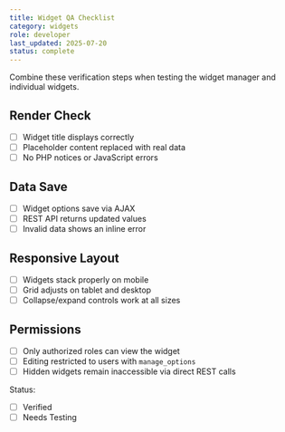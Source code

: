 ```yaml
---
title: Widget QA Checklist
category: widgets
role: developer
last_updated: 2025-07-20
status: complete
---
```


Combine these verification steps when testing the widget manager and individual widgets.

## Render Check
- [ ] Widget title displays correctly
- [ ] Placeholder content replaced with real data
- [ ] No PHP notices or JavaScript errors

## Data Save
- [ ] Widget options save via AJAX
- [ ] REST API returns updated values
- [ ] Invalid data shows an inline error

## Responsive Layout
- [ ] Widgets stack properly on mobile
- [ ] Grid adjusts on tablet and desktop
- [ ] Collapse/expand controls work at all sizes

## Permissions
- [ ] Only authorized roles can view the widget
- [ ] Editing restricted to users with `manage_options`
- [ ] Hidden widgets remain inaccessible via direct REST calls

Status:
- [ ] Verified
- [ ] Needs Testing
